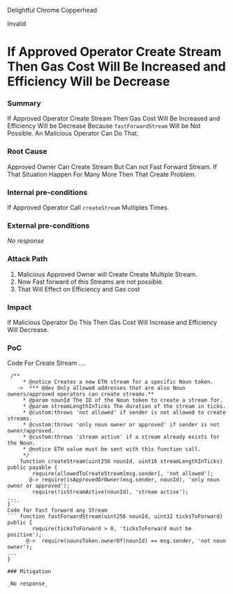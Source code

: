 Delightful Chrome Copperhead

Invalid

# If Approved Operator Create Stream Then Gas Cost Will Be Increased and Efficiency Will be Decrease

### Summary

If Approved Operator Create Stream Then Gas Cost Will Be Increased and Efficiency Will be Decrease Because `fastForwardStream`  Will  be Not Possible. An Malicious Operator Can Do That.

### Root Cause

Approved Owner Can Create Stream But Can not Fast Forward Stream. If That Situation Happen For Many More Then That Create Problem.

### Internal pre-conditions

If Approved Operator  Call `createStream`  Multiples Times.

### External pre-conditions

_No response_

### Attack Path

1. Malicious Approved Owner will Create Create Multiple Stream.
2. Now Fast forward of this Streams are not possible.
3. That Will Effect on Efficiency and Gas cost 

### Impact

If Malicious Operator Do This Then Gas Cost Will Increase and Efficiency Will Decrease.

### PoC

Code For Create Stream ....
```
 /**
     * @notice Creates a new ETH stream for a specific Noun token.
   ->  *** @dev Only allowed addresses that are also Noun owners/approved operators can create streams.**
     * @param nounId The ID of the Noun token to create a stream for.
     * @param streamLengthInTicks The duration of the stream in ticks.
     * @custom:throws 'not allowed' if sender is not allowed to create streams.
     * @custom:throws 'only noun owner or approved' if sender is not owner/approved.
     * @custom:throws 'stream active' if a stream already exists for the Noun.
     * @notice ETH value must be sent with this function call.
     */
    function createStream(uint256 nounId, uint16 streamLengthInTicks) public payable {
        require(allowedToCreateStream[msg.sender], 'not allowed');
       @-> require(isApprovedOrOwner(msg.sender, nounId), 'only noun owner or approved');
        require(!isStreamActive(nounId), 'stream active');
...
}```
Code for Fast forward any Stream 
``` function fastForwardStream(uint256 nounId, uint32 ticksToForward) public {
        require(ticksToForward > 0, 'ticksToForward must be positive');
      @->  require(nounsToken.ownerOf(nounId) == msg.sender, 'not noun owner');
...
}

### Mitigation

_No response_